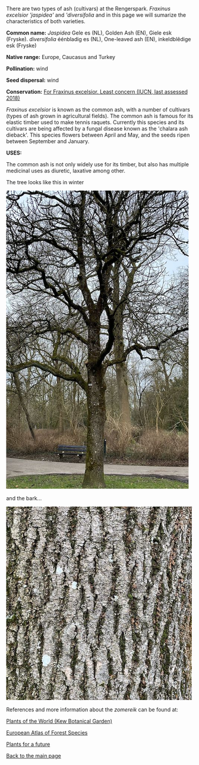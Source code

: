 There are two types of ash (cultivars) at the Rengerspark. _Fraxinus excelsior 'jaspidea'_ and _'diversifolia_ and in this page we will sumarize the characteristics of both varieties.

__Common name:__ _Jaspidea_ Gele es (NL), Golden Ash (EN), Giele esk (Fryske). _diversifolia_ éénbladig es (NL), One-leaved ash (EN), inkeldblêdige esk (Fryske)

<!--more-->

**Native range:** Europe, Caucasus and Turkey

**Pollination:** wind

**Seed dispersal:** wind

**Conservation:** [For Fraxinus excelsior. Least concern (IUCN, last assessed 2018)](https://www.iucnredlist.org/species/62535/3115662)

_Fraxinus excelsior_ is known as the common ash, with a number of cultivars (types of ash grown in agricultural fields). The common ash is famous for its elastic timber used to make tennis raquets. Currently this species and its cultivars are being affected by a fungal disease known as the 'chalara ash dieback'.  This species flowers between April and May, and the seeds ripen between September and January.


__USES:__

The common ash is not only widely use for its timber, but also has multiple medicinal uses as diuretic, laxative among other.


The tree looks like this in winter

![Fraxinus excelsior](https://raw.githubusercontent.com/carolxgl/TreeLibrary/gh-pages/images/fraexcB.jpeg)

and the bark...

![Fraxinus excelsior bark](https://raw.githubusercontent.com/carolxgl/TreeLibrary/gh-pages/images/fraexc.jpeg)

References and more information about the _zomereik_ can be found at:

[Plants of the World (Kew Botanical Garden)](https://powo.science.kew.org/taxon/urn:lsid:ipni.org:names:609009-1)

[European Atlas of Forest Species](https://ies-ows.jrc.ec.europa.eu/efdac/download/Atlas/pdf/Fraxinus_excelsior.pdf)  

[Plants for a future](https://pfaf.org/user/Plant.aspx?LatinName=Fraxinus+excelsior)

[Back to the main page](https://carolxgl.github.io/TreeLibrary/)
